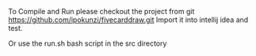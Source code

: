 To Compile and Run please checkout the project from git https://github.com/ipokunzi/fivecarddraw.git
Import it into intellij idea and test.

Or use the run.sh bash script in the src directory
